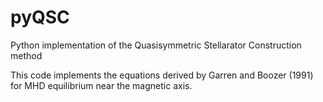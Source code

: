 # pyQSC
Python implementation of the Quasisymmetric Stellarator Construction method

This code implements the equations derived by Garren and Boozer (1991) for MHD equilibrium near the magnetic axis.